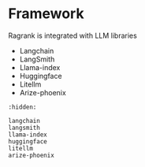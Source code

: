 # Framework

Ragrank is integrated with LLM libraries

- Langchain
- LangSmith
- Llama-index
- Huggingface
- Litellm
- Arize-phoenix

```{toctree}
:hidden:

langchain
langsmith
llama-index
huggingface
litellm
arize-phoenix
```
